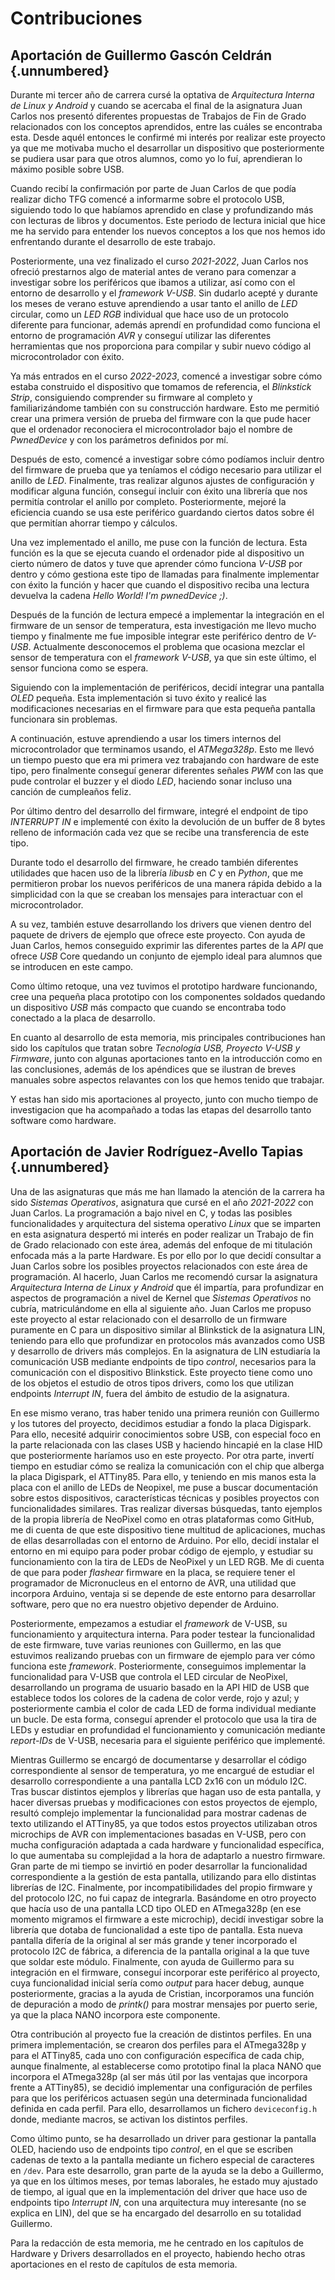 <!-- Leave a blank line before the title -->

# Contribuciones

## Aportación de Guillermo Gascón Celdrán {.unnumbered}

Durante mi tercer año de carrera cursé la optativa de *Arquitectura Interna de Linux y Android* y cuando se acercaba el final de la asignatura Juan Carlos nos presentó diferentes propuestas de Trabajos de Fin de Grado relacionados con los conceptos aprendidos, entre las cuáles se encontraba esta. Desde aquél entonces le confirmé mi interés por realizar este proyecto ya que me motivaba mucho el desarrollar un dispositivo que posteriormente se pudiera usar para que otros alumnos, como yo lo fuí, aprendieran lo máximo posible sobre USB.

Cuando recibí la confirmación por parte de Juan Carlos de que podía realizar dicho TFG comencé a informarme sobre el protocolo USB, siguiendo todo lo que habíamos aprendido en clase y profundizando más con lecturas de libros y documentos. Este periodo de lectura inicial que hice me ha servido para entender los nuevos conceptos a los que nos hemos ido enfrentando durante el desarrollo de este trabajo.

Posteriormente, una vez finalizado el curso *2021-2022*, Juan Carlos nos ofreció prestarnos algo de material antes de verano para comenzar a investigar sobre los periféricos que ibamos a utilizar, así como con el entorno de desarrollo y el *framework V-USB*. Sin dudarlo acepté y durante los meses de verano estuve aprendiendo a usar tanto el anillo de *LED* circular, como un *LED RGB* individual que hace uso de un protocolo diferente para funcionar, además aprendí en profundidad como funciona el entorno de programación *AVR* y conseguí utilizar las diferentes herramientas que nos proporciona para compilar y subir nuevo código al microcontrolador con éxito.

Ya más entrados en el curso *2022-2023*, comencé a investigar sobre cómo estaba construido el dispositivo que tomamos de referencia, el *Blinkstick Strip*, consiguiendo comprender su firmware al completo y familiarizándome también con su construcción hardware. Esto me permitió crear una primera versión de prueba del firmware con la que pude hacer que el ordenador reconociera el microcontrolador bajo el nombre de *PwnedDevice* y con los parámetros definidos por mí.

Después de esto, comencé a investigar sobre cómo podíamos incluir dentro del firmware de prueba que ya teníamos el código necesario para utilizar el anillo de *LED*. Finalmente, tras realizar algunos ajustes de configuración y modificar alguna función, conseguí incluir con éxito una librería que nos permitía controlar el anillo por completo. Posteriormente, mejoré la eficiencia cuando se usa este periférico guardando ciertos datos sobre él que permitían ahorrar tiempo y cálculos.

Una vez implementado el anillo, me puse con la función de lectura. Esta función es la que se ejecuta cuando el ordenador pide al dispositivo un cierto número de datos y tuve que aprender cómo funciona *V-USB* por dentro y cómo gestiona este tipo de llamadas para finalmente implementar con éxito la función y hacer que cuando el dispositivo reciba una lectura devuelva la cadena *Hello World! I'm pwnedDevice ;)*.

Después de la función de lectura empecé a implementar la integración en el firmware de un sensor de temperatura, esta investigación me llevo mucho tiempo y finalmente me fue imposible integrar este periférico dentro de *V-USB*. Actualmente desconocemos el problema que ocasiona mezclar el sensor de temperatura con el *framework V-USB*, ya que sin este último, el sensor funciona como se espera.

Siguiendo con la implementación de periféricos, decidí integrar una pantalla *OLED* pequeña. Esta implementación si tuvo éxito y realicé las modificaciones necesarias en el firmware para que esta pequeña pantalla funcionara sin problemas.

A continuación, estuve aprendiendo a usar los timers internos del microcontrolador que terminamos usando, el *ATMega328p*. Esto me llevó un tiempo puesto que era mi primera vez trabajando con hardware de este tipo, pero finalmente conseguí generar diferentes señales *PWM* con las que pude controlar el buzzer y el diodo *LED*, haciendo sonar incluso una canción de cumpleaños feliz.

Por último dentro del desarrollo del firmware, integré el endpoint de tipo *INTERRUPT IN* e implementé con éxito la devolución de un buffer de 8 bytes relleno de información cada vez que se recibe una transferencia de este tipo.

Durante todo el desarrollo del firmware, he creado también diferentes utilidades que hacen uso de la librería *libusb* en *C* y en *Python*, que me permitieron probar los nuevos periféricos de una manera rápida debido a la simplicidad con la que se creaban los mensajes para interactuar con el microcontrolador.

A su vez, también estuve desarrollando los drivers que vienen dentro del paquete de drivers de ejemplo que ofrece este proyecto. Con ayuda de Juan Carlos, hemos conseguido exprimir las diferentes partes de la *API* que ofrece *USB* Core quedando un conjunto de ejemplo ideal para alumnos que se introducen en este campo.

Como último retoque, una vez tuvimos el prototipo hardware funcionando, cree una pequeña placa prototipo con los componentes soldados quedando un dispositivo *USB* más compacto que cuando se encontraba todo conectado a la placa de desarrollo.

En cuanto al desarrollo de esta memoria, mis principales contribuciones han sido los capítulos que tratan sobre *Tecnología USB, Proyecto V-USB y Firmware*, junto con algunas aportaciones tanto en la introducción como en las conclusiones, además de los apéndices que se ilustran de breves manuales sobre aspectos relavantes con los que hemos tenido que trabajar.

Y estas han sido mis aportaciones al proyecto, junto con mucho tiempo de investigacion que ha acompañado a todas las etapas del desarrollo tanto software como hardware.


## Aportación de Javier Rodríguez-Avello Tapias {.unnumbered}

Una de las asignaturas que más me han llamado la atención de la carrera ha sido *Sistemas Operativos*, asignatura que cursé en el año *2021-2022* con Juan Carlos. La programación a bajo nivel en C, y todas las posibles funcionalidades y arquitectura del sistema operativo *Linux* que se imparten en esta asignatura despertó mi interés en poder realizar un Trabajo de fin de Grado relacionado con este área, además del enfoque de mi titulación enfocada más a la parte Hardware. Es por ello por lo que decidí consultar a Juan Carlos sobre los posibles proyectos relacionados con este área de programación. Al hacerlo, Juan Carlos me recomendó cursar la asignatura *Arquitectura Interna de Linux y Android* que él impartía, para profundizar en aspectos de programación a nivel de Kernel que *Sistemas Operativos* no cubría, matriculándome en ella al siguiente año. Juan Carlos me propuso este proyecto al estar relacionado con el desarrollo de un firmware puramente en C para un dispositivo similar al Blinkstick de la asignatura LIN, teniendo para ello que profundizar en protocolos más avanzados como USB y desarrollo de drivers más complejos. En la asignatura de LIN estudiaría la comunicación USB mediante endpoints de tipo *control*, necesarios para la comunicación con el dispositivo Blinkstick. Este proyecto tiene como uno de los objetos el estudio de otros tipos drivers, como los que utilizan endpoints *Interrupt* *IN*, fuera del ámbito de estudio de la asignatura.

En ese mismo verano, tras haber tenido una primera reunión con Guillermo y los tutores del proyecto, decidimos estudiar a fondo la placa Digispark. Para ello, necesité adquirir conocimientos sobre USB, con especial foco en la parte relacionada con las clases USB y haciendo hincapié en la clase HID que posteriormente haríamos uso en este proyecto. Por otra parte, invertí tiempo en estudiar cómo se realiza la comunicación con el chip que alberga la placa Digispark, el ATTiny85. Para ello, y teniendo en mis manos esta la placa con el anillo de LEDs de Neopixel, me puse a buscar documentación sobre estos dispositivos, características técnicas y posibles proyectos con funcionalidades similares. Tras realizar diversas búsquedas, tanto ejemplos de la propia librería de NeoPixel como en otras plataformas como GitHub, me di cuenta de que este dispositivo tiene multitud de aplicaciones, muchas de ellas desarrolladas con el entorno de Arduino. Por ello, decidí instalar el entorno en mi equipo para poder probar código de ejemplo, y estudiar su funcionamiento con la tira de LEDs de NeoPixel y un LED RGB. Me di cuenta de que para poder *flashear* firmware en la placa, se requiere tener el programador de Micronucleus en el entorno de AVR, una utilidad que incorpora Arduino, ventaja si se depende de este entorno para desarrollar software, pero que no era nuestro objetivo depender de Arduino. 

Posteriormente, empezamos a estudiar el *framework* de V-USB, su funcionamiento y arquitectura interna. Para poder testear la funcionalidad de este firmware, tuve varias reuniones con Guillermo, en las que estuvimos realizando pruebas con un firmware de ejemplo para ver cómo funciona este *framework*. Posteriormente, conseguimos implementar la funcionalidad para V-USB que controla el LED circular de NeoPixel, desarrollando un programa de usuario basado en la API HID de USB que establece todos los colores de la cadena de color verde, rojo y azul; y posteriormente cambia el color de cada LED de forma individual mediante un bucle. De esta forma, conseguí aprender el protocolo que usa la tira de LEDs y estudiar en profundidad el funcionamiento y comunicación mediante *report-IDs* de V-USB, necesaria para el siguiente periférico que implementé.

Mientras Guillermo se encargó de documentarse y desarrollar el código correspondiente al sensor de temperatura, yo me encargué de estudiar el desarrollo correspondiente a una pantalla LCD 2x16 con un módulo I2C. Tras buscar distintos ejemplos y librerías que hagan uso de esta pantalla, y hacer diversas pruebas y modificaciones con estos proyectos de ejemplo, resultó complejo implementar la funcionalidad para mostrar cadenas de texto utilizando el ATTiny85, ya que todos estos proyectos utilizaban otros microchips de AVR con implementaciones basadas en V-USB, pero con mucha configuración adaptada a cada hardware y funcionalidad específica, lo que aumentaba su complejidad a la hora de adaptarlo a nuestro firmware. Gran parte de mi tiempo se invirtió en poder desarrollar la funcionalidad correspondiente a la gestión de esta pantalla, utilizando para ello distintas librerías de I2C. Finalmente, por incompatibilidades del propio firmware y del protocolo I2C, no fui capaz de integrarla. Basándome en otro proyecto que hacía uso de una pantalla LCD tipo OLED en ATmega328p (en ese momento migramos el firmware a este microchip), decidí investigar sobre la librería que dotaba de funcionalidad a este tipo de pantalla. Esta nueva pantalla difería de la original al ser más grande y tener incorporado el protocolo I2C de fábrica, a diferencia de la pantalla original a la que tuve que soldar este módulo. Finalmente, con ayuda de Guillermo para su integración en el firmware, conseguí incorporar este periférico al proyecto, cuya funcionalidad inicial sería como *output* para hacer debug, aunque posteriormente, gracias a la ayuda de Cristian, incorporamos una función de depuración a modo de *printk()* para mostrar mensajes por puerto serie, ya que la placa NANO incorpora este componente. 

Otra contribución al proyecto fue la creación de distintos perfiles. En una primera implementación, se crearon dos perfiles para el ATmega328p y para el ATTiny85, cada uno con configuración específica de cada chip, aunque finalmente, al establecerse como prototipo final la placa NANO que incorpora el ATmega328p (al ser más útil por las ventajas que incorpora frente a ATTiny85), se decidió implementar una configuración de perfiles para que los periféricos actuasen según una determinada funcionalidad definida en cada perfil. Para ello, desarrollamos un fichero `deviceconfig.h` donde, mediante macros, se activan los distintos perfiles.

Como último punto, se ha desarrollado un driver para gestionar la pantalla OLED, haciendo uso de endpoints tipo *control*, en el que se escriben cadenas de texto a la pantalla mediante un fichero especial de caracteres en `/dev`. Para este desarrollo, gran parte de la ayuda se la debo a Guillermo, ya que en los últimos meses, por temas laborales, he estado muy ajustado de tiempo, al igual que en la implementación del driver que hace uso de endpoints tipo *Interrupt* *IN*, con una arquitectura muy interesante (no se explica en LIN), del que se ha encargado del desarrollo en su totalidad Guillermo.

Para la redacción de esta memoria, me he centrado en los capítulos de Hardware y Drivers desarrollados en el proyecto, habiendo hecho otras aportaciones en el resto de capítulos de esta memoria.
